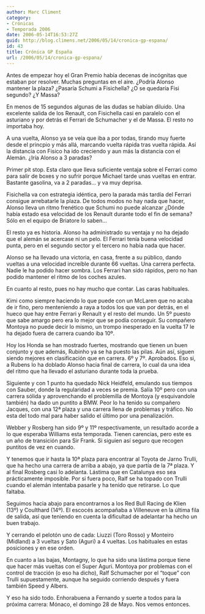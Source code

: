 ```yaml
---
author: Marc Climent
category:
- Crónicas
- Temporada 2006
date: 2006-05-14T16:53:27Z
guid: http://blog.climens.net/2006/05/14/cronica-gp-espana/
id: 43
title: Crónica GP España
url: /2006/05/14/cronica-gp-espana/
---
```


Antes de empezar hoy el Gran Premio había decenas de incógnitas que estaban por resolver. Muchas preguntas en el aire. ¿Podría Alonso mantener la plaza? ¿Pasaría Schumi a Fisichella? ¿O se quedaría Fisi segundo? ¿Y Massa?

En menos de 15 segundos algunas de las dudas se habían diluido. Una excelente salida de los Renault, con Fisichella casi en paralelo con el asturiano y por detrás el Ferrari de Schumacher y el de Massa. El resto no importaba hoy.

A una vuelta, Alonso ya se veía que iba a por todas, tirando muy fuerte desde el princpio y más allá, marcando vuelta rápida tras vuelta rápida. Así la distancia con Fisico ha ido creciendo y aun más la distancia con el Alemán. ¿Iría Alonso a 3 paradas?

Primer pit stop. Esta claro que lleva suficiente ventaja sobre el Ferrari como para salir de boxes y no sufrir porque Michael tarde unas vueltas en entrar. Bastante gasolina, va a 2 paradas&#8230; y va muy deprisa.

Fisichella va con estrategia idéntica, pero la parada más tardía del Ferrari consigue arrebatarle la plaza. De todos modos no hay nada que hacer, Alonso lleva un ritmo frenético que Schumi no puede alcanzar ¿Dónde había estado esa velocidad de los Renault durante todo el fin de semana? Sólo en el equipo de Briatore lo saben&#8230;

El resto ya es historia. Alonso ha administrado su ventaja y no ha dejado que el alemán se acercase ni un pelo. El Ferrari tenía buena velocidad punta, pero en el segundo sector y el tercero no había nada que hacer.

Alonso se ha llevado una victoria, en casa, frente a su público, dando vueltas a una velocidad increíble durante 66 vueltas. Una carrera perfecta. Nadie le ha podido hacer sombra. Los Ferrari han sido rápidos, pero no han podido mantener el ritmo de los coches azules.

<!--more-->

En cuanto al resto, pues no hay mucho que contar. Las caras habituales.

Kimi como siempre haciendo lo que puede con un McLaren que no acaba de ir fino, pero menteniendo a raya a todos los que van por detrás, en el hueco que hay entre Ferrari y Renault y el resto del mundo. Un 5º puesto que sabe amargo pero era lo mejor que se podía conseguir. Su compañero Montoya no puede decir lo mismo, un trompo inesperado en la vuelta 17 le ha dejado fuera de carrera cuando iba 10º.

Hoy los Honda se han mostrado fuertes, mostrando que tienen un buen conjunto y que además, Rubinho ya se ha puesto las pilas. Aún así, siguen siendo mejores en clasificación que en carrera. 6º y 7º. Aprobados. Eso si, a Rubens lo ha doblado Alonso hacia final de carrera, lo cual da una idea del ritmo que ha llevado el asturiano durante toda la prueba.
  
Siguiente y con 1 punto ha quedado Nick Heidfeld, emulando sus tiempos con Sauber, donde la regularidad a veces se premia. Salía 10º pero con una carrera sólida y aprovenchando el problemilla de Montoya (y esquivandole también) ha dado un puntito a BMW. Peor lo ha tenido su compañero Jacques, con una 12ª plaza y una carrera llena de problemas y tráfico. No esta del todo mal para haber salido el último por una penalización.

Webber y Rosberg han sido 9º y 11º respectivamente, un resultado acorde a lo que esperaba Williams esta temporada. Tienen carencias, pero este es un año de transición para Sir Frank. Si siguien así seguro que recogen puntitos de vez en cuando.

Y tenemos que ir hasta la 10ª plaza para encontrar al Toyota de Jarno Trulli, que ha hecho una carrera de arriba a abajo, ya que partía de la 7ª plaza. Y al final Rosberg casi lo adelanta. Lástima que en Catalunya eso sea prácticamente imposible. Por si fuera poco, Ralf se ha topado con Trulli cuando el alemán intentaba pasarle y ha tenido que retirarse. Lo que faltaba.

Seguimos hacia abajo para encontrarnos a los Red Bull Racing de Klien (13º) y Coulthard (14º). El escocés acompañaba a Villeneuve en la última fila de salida, así que teniendo en cuenta la dificultad de adelantar ha hecho un buen trabajo.

Y cerrando el pelotón uno de cada: Liuzzi (Toro Rosso) y Monteiro (Midland) a 3 vueltas y Sato (Aguri) a 4 vueltas. Los habituales en estas posiciones y en ese orden.

En cuanto a las bajas, Montagny, lo que ha sido una lástima porque tiene que hacer más vueltas con el Super Aguri. Montoya por problemas con el control de tracción (o eso ha dicho), Ralf Schumacher por el &#8220;toque&#8221; con Trulli supuestamente, aunque ha seguido corriendo después y fuera también Speed y Albers.

Y eso ha sido todo. Enhorabuena a Fernando y suerte a todos para la próxima carrera: Mónaco, el domingo 28 de Mayo. Nos vemos entonces.